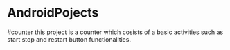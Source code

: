 # AndroidPojects
#counter
this project is a counter which cosists of a basic activities such as start stop and restart button functionalities.
